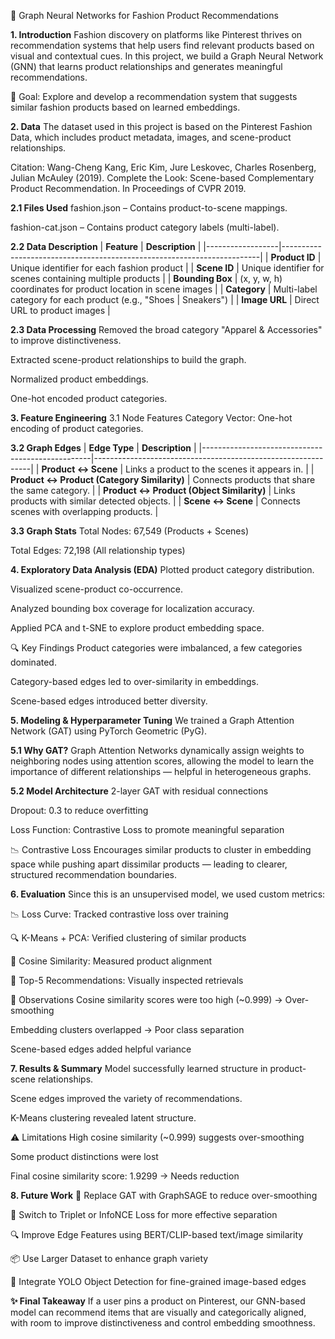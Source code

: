 👗 Graph Neural Networks for Fashion Product Recommendations

**1. Introduction**
Fashion discovery on platforms like Pinterest thrives on recommendation systems that help users find relevant products based on visual and contextual cues.
In this project, we build a Graph Neural Network (GNN) that learns product relationships and generates meaningful recommendations.


🎯 Goal: Explore and develop a recommendation system that suggests similar fashion products based on learned embeddings.

**2. Data**
The dataset used in this project is based on the Pinterest Fashion Data, which includes product metadata, images, and scene-product relationships.

Citation:
Wang-Cheng Kang, Eric Kim, Jure Leskovec, Charles Rosenberg, Julian McAuley (2019).
Complete the Look: Scene-based Complementary Product Recommendation.
In Proceedings of CVPR 2019.

**2.1 Files Used**
fashion.json – Contains product-to-scene mappings.

fashion-cat.json – Contains product category labels (multi-label).

**2.2 Data Description**
| **Feature**      | **Description**                                                       |
|------------------|------------------------------------------------------------------------|
| **Product ID**   | Unique identifier for each fashion product                            |
| **Scene ID**     | Unique identifier for scenes containing multiple products             |
| **Bounding Box** | (x, y, w, h) coordinates for product location in scene images         |
| **Category**     | Multi-label category for each product (e.g., "Shoes \| Sneakers")     |
| **Image URL**    | Direct URL to product images                                          |

**2.3 Data Processing**
Removed the broad category "Apparel & Accessories" to improve distinctiveness.

Extracted scene-product relationships to build the graph.

Normalized product embeddings.

One-hot encoded product categories.

**3. Feature Engineering**
3.1 Node Features
Category Vector: One-hot encoding of product categories.

**3.2 Graph Edges**
| **Edge Type**                                    | **Description**                                              |
|--------------------------------------------------|--------------------------------------------------------------|
| **Product ↔ Scene**                              | Links a product to the scenes it appears in.                |
| **Product ↔ Product (Category Similarity)**      | Connects products that share the same category.             |
| **Product ↔ Product (Object Similarity)**        | Links products with similar detected objects.               |
| **Scene ↔ Scene**                                | Connects scenes with overlapping products.                  |

**3.3 Graph Stats**
Total Nodes: 67,549 (Products + Scenes)

Total Edges: 72,198 (All relationship types)


**4. Exploratory Data Analysis (EDA)**
Plotted product category distribution.

Visualized scene-product co-occurrence.

Analyzed bounding box coverage for localization accuracy.

Applied PCA and t-SNE to explore product embedding space.

🔍 Key Findings
Product categories were imbalanced, a few categories dominated.

Category-based edges led to over-similarity in embeddings.

Scene-based edges introduced better diversity.

**5. Modeling & Hyperparameter Tuning**
We trained a Graph Attention Network (GAT) using PyTorch Geometric (PyG).

**5.1 Why GAT?**
Graph Attention Networks dynamically assign weights to neighboring nodes using attention scores, allowing the model to learn the importance of different relationships — helpful in heterogeneous graphs.

**5.2 Model Architecture**
2-layer GAT with residual connections

Dropout: 0.3 to reduce overfitting

Loss Function: Contrastive Loss to promote meaningful separation

📉 Contrastive Loss
Encourages similar products to cluster in embedding space while pushing apart dissimilar products — leading to clearer, structured recommendation boundaries.

**6. Evaluation**
Since this is an unsupervised model, we used custom metrics:

📉 Loss Curve: Tracked contrastive loss over training

🔍 K-Means + PCA: Verified clustering of similar products

🤝 Cosine Similarity: Measured product alignment

🧠 Top-5 Recommendations: Visually inspected retrievals

🚨 Observations
Cosine similarity scores were too high (~0.999) → Over-smoothing

Embedding clusters overlapped → Poor class separation

Scene-based edges added helpful variance

**7. Results & Summary**
Model successfully learned structure in product-scene relationships.

Scene edges improved the variety of recommendations.

K-Means clustering revealed latent structure.

⚠️ Limitations
High cosine similarity (~0.999) suggests over-smoothing

Some product distinctions were lost

Final cosine similarity score: 1.9299 → Needs reduction

**8. Future Work**
🔁 Replace GAT with GraphSAGE to reduce over-smoothing

🧪 Switch to Triplet or InfoNCE Loss for more effective separation

🔍 Improve Edge Features using BERT/CLIP-based text/image similarity

📦 Use Larger Dataset to enhance graph variety

🧭 Integrate YOLO Object Detection for fine-grained image-based edges

**✨ Final Takeaway**
If a user pins a product on Pinterest, our GNN-based model can recommend items that are visually and categorically aligned, with room to improve distinctiveness and control embedding smoothness.


